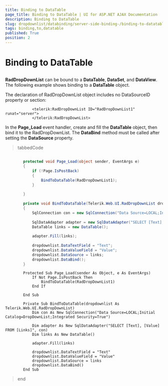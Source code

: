 ```yaml
---
title: Binding to DataTable
page_title: Binding to DataTable | UI for ASP.NET AJAX Documentation
description: Binding to DataTable
slug: dropdownlist/databinding/server-side-binding-/binding-to-datatable
tags: binding,to,datatable
published: True
position: 2
---
```


# Binding to DataTable



## 

__RadDropDownList__ can be bound to a __DataTable__, __DataSet__, and __DataView__. The following example shows binding to a __DataTable__ object.

The declaration of RadDropDownList object includes no DataSourceID property or <items> section:

````ASPNET
	        <telerik:RadDropDownList ID="RadDropDownList1" runat="server">
	        </telerik:RadDropDownList>
````



In the __Page_Load__ event handler, create and fill the __DataTable__ object, then bind it to the RadDropDownList. The __DataBind__ method must be called after setting the __DataSource__ property.

>tabbedCode

````C#
	
	    protected void Page_Load(object sender, EventArgs e)
	    {
	        if (!Page.IsPostBack)
	        {
	            BindToDataTable(RadDropDownList1);
	        }
	
	    }
	
	    private void BindToDataTable(Telerik.Web.UI.RadDropDownList dropdownlist)
	    {
	        SqlConnection con = new SqlConnection("Data Source=LOCAL;Initial Catalog=DropDownList;Integrated Security=True");
	
	        SqlDataAdapter adapter = new SqlDataAdapter("SELECT [Text], [Value] FROM [Links]", con);
	        DataTable links = new DataTable();
	
	        adapter.Fill(links);
	
	        dropdownlist.DataTextField = "Text";
	        dropdownlist.DataValueField = "Value";
	        dropdownlist.DataSource = links;
	        dropdownlist.DataBind();
	    }
````
````VB.NET
	    Protected Sub Page_Load(sender As Object, e As EventArgs)
	        If Not Page.IsPostBack Then
	            BindToDataTable(RadDropDownList1)
	        End If
	
	    End Sub
	
	    Private Sub BindToDataTable(dropdownlist As Telerik.Web.UI.RadDropDownList)
	        Dim con As New SqlConnection("Data Source=LOCAL;Initial Catalog=DropDownList;Integrated Security=True")
	
	        Dim adapter As New SqlDataAdapter("SELECT [Text], [Value] FROM [Links]", con)
	        Dim links As New DataTable()
	
	        adapter.Fill(links)
	
	        dropdownlist.DataTextField = "Text"
	        dropdownlist.DataValueField = "Value"
	        dropdownlist.DataSource = links
	        dropdownlist.DataBind()
	    End Sub
````
>end
